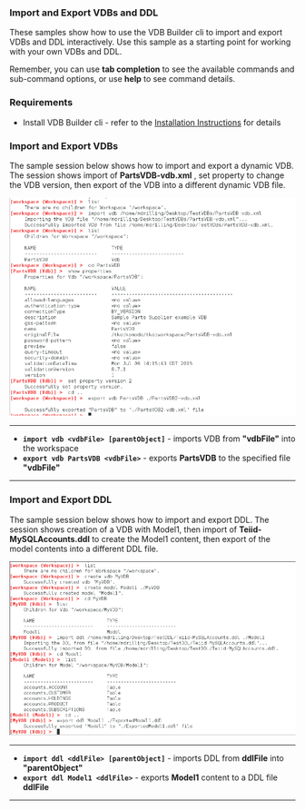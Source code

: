 ### Import and Export VDBs and DDL

These samples show how to use the VDB Builder cli to import and export VDBs and DDL interactively.  Use this sample as a starting point for working with your own VDBs and DDL.

Remember, you can use __tab completion__ to see the available commands and sub-command options, or use __help__ to see command details.


### Requirements

* Install VDB Builder cli - refer to the [Installation Instructions](install-cli.md) for details


### Import and Export VDBs

The sample session below shows how to import and export a dynamic VDB.  The session shows import of __PartsVDB-vdb.xml__ , set property to change the VDB version, then export of the VDB into a different dynamic VDB file.

![Import-Export VDB Session](img/cli-import-export-VDB.png)

---
* __` import vdb <vdbFile> [parentObject] `__ - imports VDB from __"vdbFile"__ into the workspace
* __` export vdb PartsVDB <vdbFile> `__ - exports __PartsVDB__ to the specified file __"vdbFile"__
---

### Import and Export DDL

The sample session below shows how to import and export DDL.  The session shows creation of a VDB with Model1, then import of __Teiid-MySQLAccounts.ddl__ to create the Model1 content, then export of the model contents into a different DDL file.

![Import-Export DDL Session](img/cli-import-export-DDL.png)

---
* __` import ddl <ddlFile> [parentObject] `__ - imports DDL from __ddlFile__ into __"parentObject"__
* __` export ddl Model1 <ddlFile> `__ - exports __Model1__ content to a DDL file __ddlFile__
---

